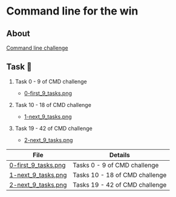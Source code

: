 # Command line for the win

## About
[Command line challenge](https://cmdchallenge.com/)

## Task :page_with_curl:
1. Task 0 - 9 of CMD challenge
	* [0-first_9_tasks.png](0-first_9_tasks.png)

2. Task 10 - 18 of CMD challenge
	* [1-next_9_tasks.png](1-next_9_tasks.png)

3. Task 19 - 42 of CMD challenge
	* [2-next_9_tasks.png](2-next_9_tasks.png)

| File 					       | Details                        |
| -------------------------------------------- | ------------------------------ |
| [0-first_9_tasks.png](0-first_9_tasks.png) | Tasks 0 - 9 of CMD challenge   |
| [1-next_9_tasks.png](1-next_9_tasks.png)   | Tasks 10 - 18 of CMD challenge |
| [2-next_9_tasks.png](2-next_9_tasks.png)  | Tasks 19 - 42 of CMD challenge |
